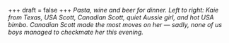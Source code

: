 
+++
draft = false
+++
_Pasta, wine and beer for dinner. Left to right: Kaie from Texas, USA Scott, Canadian Scott, quiet Aussie girl, and hot USA bimbo. Canadian Scott made the most moves on her &mdash; sadly, none of us boys managed to checkmate her this evening._
